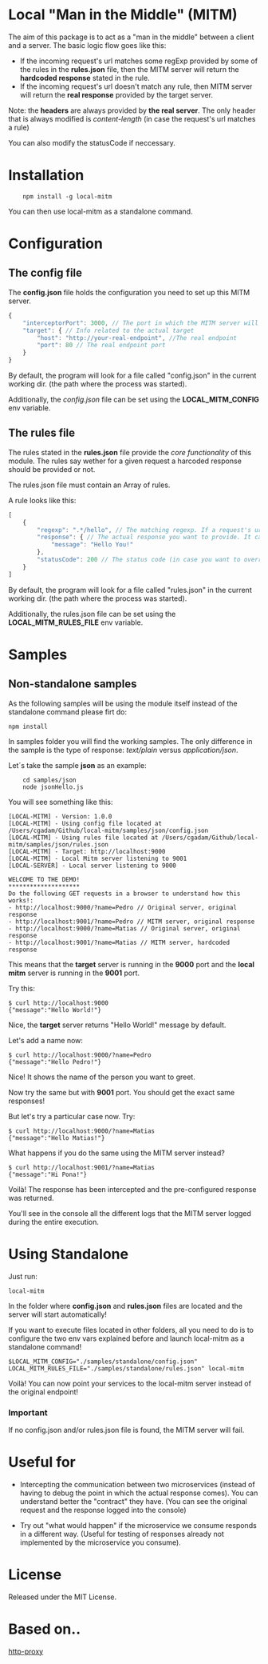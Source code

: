 # Local "Man in the Middle" (MITM)

The aim of this package is to act as a "man in the middle" between a client and a server. The basic logic flow goes like this: 
- If the incoming request's url matches some regExp provided by some of the rules in the **rules.json** file, then the MITM server will return the **hardcoded response** stated in the rule.
- If the incoming request's url doesn't match any rule, then MITM server will return the **real response** provided by the target server.

Note: the **headers** are always provided by **the real server**. The only header that is always modified is *content-length* (in case the request's url matches a rule)

You can also modify the statusCode if neccessary.

# Installation

        npm install -g local-mitm

You can then use local-mitm as a standalone command.

# Configuration

## The config file
The **config.json** file holds the configuration you need to set up this MITM server.

```javascript
{
    "interceptorPort": 3000, // The port in which the MITM server will be listening to. 
    "target": { // Info related to the actual target
        "host": "http://your-real-endpoint", //The real endpoint
        "port": 80 // The real endpoint port
    }
}
```

By default, the program will look for a file called "config.json" in the current working dir. (the path where the process was started).

Additionally, the *config.json* file can be set using the **LOCAL_MITM_CONFIG** env variable.

## The rules file
The rules stated in the **rules.json** file provide the *core functionality* of this module. The rules say wether for a given request a harcoded response should be provided or not.

The rules.json file must contain an Array of rules.

A rule looks like this:

```javascript
[
    {
        "regexp": ".*/hello", // The matching regexp. If a request's url matches this regexp this rule will apply
        "response": { // The actual response you want to provide. It can be plain text or a JSON object.
            "message": "Hello You!"
        },
        "statusCode": 200 // The status code (in case you want to override the original one) (Optional)
    }
]
```

By default, the program will look for a file called "rules.json" in the current working dir. (the path where the process was started).

Additionally, the rules.json file can be set using the **LOCAL_MITM_RULES_FILE** env variable.

# Samples

## Non-standalone samples

As the following samples will be using the module itself instead of the standalone command please firt do: 

    npm install

In samples folder you will find the working samples. The only difference in the sample is the type of response: *text/plain* versus *application/json*.

Let´s take the sample **json** as an example:
        
        cd samples/json
        node jsonHello.js

You will see something like this:

    [LOCAL-MITM] - Version: 1.0.0
    [LOCAL-MITM] - Using config file located at /Users/cgadam/Github/local-mitm/samples/json/config.json
    [LOCAL-MITM] - Using rules file located at /Users/cgadam/Github/local-mitm/samples/json/rules.json
    [LOCAL-MITM] - Target: http://localhost:9000
    [LOCAL-MITM] - Local Mitm server listening to 9001
    [LOCAL-SERVER] - Local server listening to 9000

    WELCOME TO THE DEMO!
    ********************
    Do the following GET requests in a browser to understand how this works!:
    - http://localhost:9000/?name=Pedro // Original server, original response
    - http://localhost:9001/?name=Pedro // MITM server, original response
    - http://localhost:9000/?name=Matias // Original server, original response
    - http://localhost:9001/?name=Matias // MITM server, hardcoded response

This means that the **target** server is running in the **9000** port and the **local mitm** server is running in the **9001** port.

Try this:

    $ curl http://localhost:9000
    {"message":"Hello World!"}

Nice, the **target** server returns "Hello World!" message by default.

Let's add a name now:

    $ curl http://localhost:9000/?name=Pedro
    {"message":"Hello Pedro!"}

Nice! It shows the name of the person you want to greet.

Now try the same but with **9001** port. You should get the exact same responses!

But let's try a particular case now. Try:

    $ curl http://localhost:9000/?name=Matias
    {"message":"Hello Matias!"}

What happens if you do the same using the MITM server instead?

    $ curl http://localhost:9001/?name=Matias
    {"message":"Hi Pona!"}

Voilà! The response has been intercepted and the pre-configured response was returned.

You'll see in the console all the different logs that the MITM server logged during the entire execution.

# Using Standalone

Just run:

    local-mitm

In the folder where **config.json** and **rules.json** files are located and the server will start automatically!

If you want to execute files located in other folders, all you need to do is to configure the two env vars explained before and launch local-mitm as a standalone command!

    $LOCAL_MITM_CONFIG="./samples/standalone/config.json" LOCAL_MITM_RULES_FILE="./samples/standalone/rules.json" local-mitm

Voilà! You can now point your services to the local-mitm server instead of the original endpoint!

### Important
If no config.json and/or rules.json file is found, the MITM server will fail.

# Useful for

- Intercepting the communication between two microservices (instead of having to debug the point in which the actual response comes). You can understand better the "contract" they have. (You can see the original request and the response logged into the console)

- Try out "what would happen" if the microservice we consume responds in a different way. (Useful for testing of responses already not implemented by the microservice you consume).

# License
Released under the MIT License.

# Based on..
[http-proxy](https://www.npmjs.com/package/http-proxy)